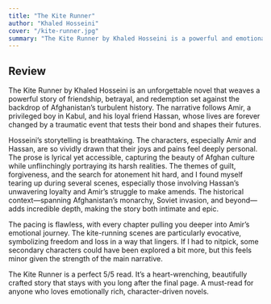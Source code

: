 ```yaml
---
title: "The Kite Runner"
author: "Khaled Hosseini"
cover: "/kite-runner.jpg"
summary: "The Kite Runner by Khaled Hosseini is a powerful and emotional novel that follows the life of a young boy named Amir, growing up in Kabul, Afghanistan, in the 1970s. The story explores the complex relationship between Amir, a wealthy Pashtun boy, and Hassan, the son of his father's Hazara servant. Despite their close bond, a painful act of betrayal during a kite-fighting tournament changes their lives forever. As a result of the Soviet invasion of Afghanistan, Amir and his father are forced to flee to the United States. Years later, Amir, now an adult and a successful writer, is given a chance to atone for his past sins when he is called back to a war-torn Afghanistan. The book is a poignant exploration of themes such as friendship, guilt, redemption, and the enduring impact of the past, all set against the backdrop of Afghanistan's tumultuous history, from the fall of the monarchy to the rise of the Taliban."
---
```


## Review

The Kite Runner by Khaled Hosseini is an unforgettable novel that weaves a powerful story of friendship, betrayal, and redemption set against the backdrop of Afghanistan’s turbulent history. The narrative follows Amir, a privileged boy in Kabul, and his loyal friend Hassan, whose lives are forever changed by a traumatic event that tests their bond and shapes their futures.

Hosseini’s storytelling is breathtaking. The characters, especially Amir and Hassan, are so vividly drawn that their joys and pains feel deeply personal. The prose is lyrical yet accessible, capturing the beauty of Afghan culture while unflinchingly portraying its harsh realities. The themes of guilt, forgiveness, and the search for atonement hit hard, and I found myself tearing up during several scenes, especially those involving Hassan’s unwavering loyalty and Amir’s struggle to make amends. The historical context—spanning Afghanistan’s monarchy, Soviet invasion, and beyond—adds incredible depth, making the story both intimate and epic.

The pacing is flawless, with every chapter pulling you deeper into Amir’s emotional journey. The kite-running scenes are particularly evocative, symbolizing freedom and loss in a way that lingers. If I had to nitpick, some secondary characters could have been explored a bit more, but this feels minor given the strength of the main narrative.

The Kite Runner is a perfect 5/5 read. It’s a heart-wrenching, beautifully crafted story that stays with you long after the final page. A must-read for anyone who loves emotionally rich, character-driven novels.